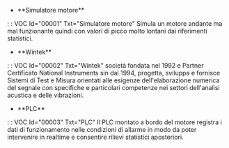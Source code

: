 - \*\*Simulatore motore\*\*

 :  : VOC Id="00001" Txt="Simulatore motore"
Simula un motore andante ma mal funzionante quindi con valori di picco molto lontani dai riferimenti statistici.
- \*\*Wintek\*\*

 :  : VOC Id="00002" Txt="Wintek"
società fondata nel 1992 e Partner Certificato National Instruments sin dal 1994, progetta, sviluppa e fornisce Sistemi di Test e Misura orientati alle esigenze dell'elaborazione numerica del segnale con specifiche e particolari competenze nei settori dell'analisi acustica e delle vibrazioni.
- \*\*PLC\*\*

 :  : VOC Id="00003" Txt="PLC"
Il PLC montato a bordo del motore registra i dati di funzionamento nelle condizioni di allarme in modo da poter intervenire in realtime e consentire rilievi statistici aposteriori.
